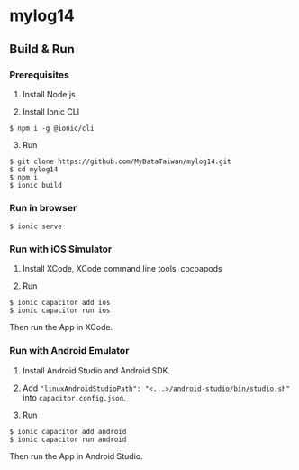 # mylog14

## Build & Run

### Prerequisites

1. Install Node.js

2. Install Ionic CLI

```
$ npm i -g @ionic/cli
```

3. Run

```
$ git clone https://github.com/MyDataTaiwan/mylog14.git
$ cd mylog14
$ npm i
$ ionic build
```

### Run in browser

```
$ ionic serve
```

### Run with iOS Simulator

1. Install XCode, XCode command line tools, cocoapods

2. Run

```
$ ionic capacitor add ios
$ ionic capacitor run ios
```

Then run the App in XCode.

### Run with Android Emulator

1. Install Android Studio and Android SDK.

1. Add `"linuxAndroidStudioPath": "<...>/android-studio/bin/studio.sh"` into `capacitor.config.json`.

1. Run

```
$ ionic capacitor add android
$ ionic capacitor run android
```

Then run the App in Android Studio.
